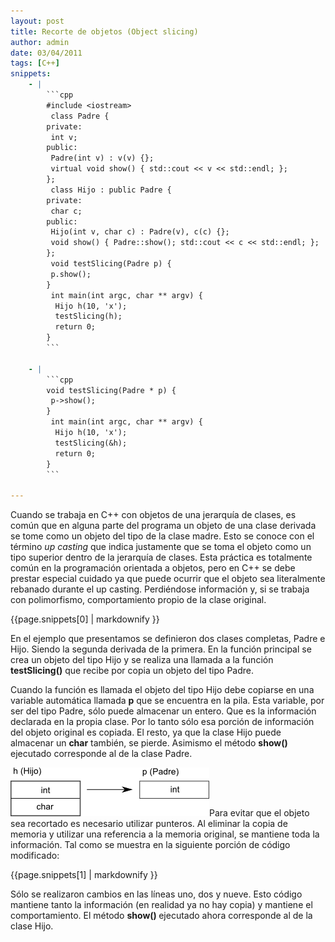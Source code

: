 ```yaml
---
layout: post
title: Recorte de objetos (Object slicing)
author: admin
date: 03/04/2011
tags: [C++]
snippets: 
    - |
        ```cpp
        #include <iostream>
         class Padre {
        private:
         int v;
        public:
         Padre(int v) : v(v) {};
         virtual void show() { std::cout << v << std::endl; };
        };
         class Hijo : public Padre {
        private:
         char c;
        public:
         Hijo(int v, char c) : Padre(v), c(c) {};
         void show() { Padre::show(); std::cout << c << std::endl; };
        };
         void testSlicing(Padre p) {
         p.show();
        }
         int main(int argc, char ** argv) {
          Hijo h(10, 'x');
          testSlicing(h);
          return 0;
        }
        ```

    - |
        ```cpp
        void testSlicing(Padre * p) {
         p->show();
        }
         int main(int argc, char ** argv) {
          Hijo h(10, 'x');
          testSlicing(&h);
          return 0;
        }
        ```

---
```

<div class="entry-content">
						<p>Cuando se trabaja en C++ con objetos de una jerarquía de clases, es común que en alguna parte del programa un objeto de una clase derivada se tome como un objeto del tipo de la clase madre. Esto se conoce con el término <em>up casting</em> que indica justamente que se toma el objeto como un tipo superior dentro de la jerarquía de clases. Esta práctica es totalmente común en la programación orientada a objetos, pero en C++ se debe prestar especial cuidado ya que puede ocurrir que el objeto sea literalmente rebanado durante el up casting. Perdiéndose información y, si se trabaja con polimorfismo, comportamiento propio de la clase original.</p>
<div><div>{{page.snippets[0] | markdownify }}</div></div>
<p>En el ejemplo que presentamos se definieron dos clases completas, Padre e Hijo. Siendo la segunda derivada de la primera. En la función principal se crea un objeto del tipo Hijo y se realiza una llamada a la función <strong>testSlicing()</strong> que recibe por copia un objeto del tipo Padre.</p>
<p>Cuando la función es llamada el objeto del tipo Hijo debe copiarse en una variable automática llamada <strong>p</strong> que se encuentra en la pila. Esta variable, por ser del tipo Padre, sólo puede almacenar un entero. Que es la información declarada en la propia clase. Por lo tanto sólo esa porción de información del objeto original es copiada. El resto, ya que la clase Hijo puede almacenar un <strong>char</strong> también, se pierde. Asimismo el método <strong>show()</strong> ejecutado corresponde al de la clase Padre.</p>
<p style="text-align: left;"><a href="/assets/2011/04/slicing.png"><img class="size-full wp-image-433 aligncenter" title="Object slicing" src="/assets/2011/04/slicing.png" alt="" width="318" height="78"></a>Para evitar que el objeto sea recortado es necesario utilizar punteros. Al eliminar la copia de memoria y utilizar una referencia a la memoria original, se mantiene toda la información. Tal como se muestra en la siguiente porción de código modificado:</p>
<p style="text-align: left;">
</p><div><div>{{page.snippets[1] | markdownify }}</div></div>
<p style="text-align: left;">Sólo se realizaron cambios en las líneas uno, dos y nueve. Esto código mantiene tanto la información (en realidad ya no hay copia) y mantiene el comportamiento. El método <strong>show() </strong>ejecutado ahora corresponde al de la clase Hijo.</p>
											</div>
